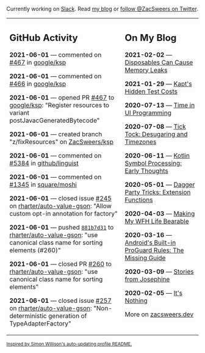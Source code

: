 Currently working on [Slack](https://slack.com/). Read [my blog](https://zacsweers.dev/) or [follow @ZacSweers on Twitter](https://twitter.com/ZacSweers).

<table><tr><td valign="top" width="60%">

## GitHub Activity
<!-- githubActivity starts -->
**2021-06-01** — commented on [#467](https://github.com/google/ksp/pull/467#issuecomment-852412920) in [google/ksp](https://api.github.com/repos/google/ksp)

**2021-06-01** — commented on [#466](https://github.com/google/ksp/issues/466#issuecomment-852407365) in [google/ksp](https://api.github.com/repos/google/ksp)

**2021-06-01** — opened PR [#467](https://api.github.com/repos/google/ksp/pulls/467) to [google/ksp](https://api.github.com/repos/google/ksp): "Register resources to variant postJavacGeneratedBytecode"

**2021-06-01** — created branch "z/fixResources" on [ZacSweers/ksp](https://api.github.com/repos/ZacSweers/ksp)

**2021-06-01** — commented on [#5384](https://github.com/github/linguist/pull/5384#issuecomment-852399961) in [github/linguist](https://api.github.com/repos/github/linguist)

**2021-06-01** — commented on [#1345](https://github.com/square/moshi/issues/1345#issuecomment-852379496) in [square/moshi](https://api.github.com/repos/square/moshi)

**2021-06-01** — closed issue [#245](https://api.github.com/repos/rharter/auto-value-gson/issues/245) on [rharter/auto-value-gson](https://api.github.com/repos/rharter/auto-value-gson): "Allow custom opt-in annotation for factory"

**2021-06-01** — pushed [`881b7d31`](https://github.com/rharter/auto-value-gson/commit/881b7d3141503469b464f92c68462fd9e794fc18) to [rharter/auto-value-gson](https://api.github.com/repos/rharter/auto-value-gson): "use canonical class name for sorting elements (#260)"

**2021-06-01** — closed PR [#260](https://api.github.com/repos/rharter/auto-value-gson/pulls/260) to [rharter/auto-value-gson](https://api.github.com/repos/rharter/auto-value-gson): "use canonical class name for sorting elements"

**2021-06-01** — closed issue [#257](https://api.github.com/repos/rharter/auto-value-gson/issues/257) on [rharter/auto-value-gson](https://api.github.com/repos/rharter/auto-value-gson): "Non-deterministic generation of TypeAdapterFactory"
<!-- githubActivity ends -->
</td><td valign="top" width="40%">

## On My Blog
<!-- blog starts -->
**2021-02-02** — [Disposables Can Cause Memory Leaks](https://www.zacsweers.dev/disposables-can-cause-memory-leaks/)

**2021-01-29** — [Kapt's Hidden Test Costs](https://www.zacsweers.dev/kapts-hidden-test-costs/)

**2020-07-13** — [Time in UI Programming](https://www.zacsweers.dev/time-in-ui/)

**2020-07-08** — [Tick Tock: Desugaring and Timezones](https://www.zacsweers.dev/ticktock-desugaring-timezones/)

**2020-06-11** — [Kotlin Symbol Processing: Early Thoughts](https://www.zacsweers.dev/kotlin-symbol-processor-early-thoughts/)

**2020-05-01** — [Dagger Party Tricks: Extension Functions](https://www.zacsweers.dev/dagger-party-tricks-extension-functions/)

**2020-04-03** — [Making My WFH Life Bearable](https://www.zacsweers.dev/making-wfh-life-bearable/)

**2020-03-16** — [Android's Built-in ProGuard Rules: The Missing Guide](https://www.zacsweers.dev/android-proguard-rules/)

**2020-03-09** — [Stories from Josephine](https://www.zacsweers.dev/stories-from-josephine/)

**2020-02-05** — [It's Nothing](https://www.zacsweers.dev/its-nothing/)
<!-- blog ends -->
More on [zacsweers.dev](https://zacsweers.dev/)
</td></tr></table>

<sub><a href="https://simonwillison.net/2020/Jul/10/self-updating-profile-readme/">Inspired by Simon Willison's auto-updating profile README.</a></sub>